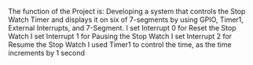 The function of the Project is: Developing a system that controls the Stop Watch Timer and displays it on six of 7-segments by using GPIO, Timer1, External Interrupts, and 7-Segment.
I set Interrupt 0 for Reset the Stop Watch 
I set Interrupt 1 for Pausing the Stop Watch 
I set Interrupt 2 for Resume the Stop Watch 
I used Timer1 to control the time, as the time increments by 1 second 
